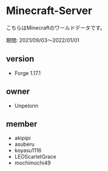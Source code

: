# Minecraft-Server

こちらはMinecraftのワールドデータです。<br>

期間: 2021/09/03～2022/01/01

## version
- Forge 1.17.1

## owner
- Unpelorin

## member
- akipipi
- asuberu
- koyasu1116
- LEOScarletGrace
- mochimochi49
